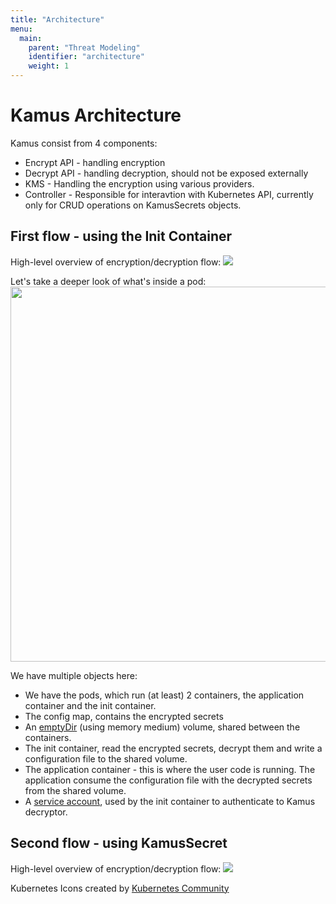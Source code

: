 ```yaml
---
title: "Architecture"
menu:
  main:
    parent: "Threat Modeling"
    identifier: "architecture"
    weight: 1
---
```


# Kamus Architecture
Kamus consist from 4 components:

* Encrypt API - handling encryption
* Decrypt API - handling decryption, should not be exposed externally
* KMS - Handling the encryption using various providers.
* Controller - Responsible for interavtion with Kubernetes API, currently only for CRUD operations on KamusSecrets objects.

## First flow - using the Init Container

High-level overview of encryption/decryption flow:
<img src="/docs/threatmodeling/images/diagram.png"/>

Let's take a deeper look of what's inside a pod:
<img src="/docs/threatmodeling/images/kamus-pod.png" height=600px style="display: block; margin-left: auto; margin-right: auto;"/>

We have multiple objects here:

* We have the pods, which run (at least) 2 containers, the application container and the init container.
* The config map, contains the encrypted secrets 
* An [emptyDir] (using memory medium) volume, shared between the containers.
* The init container, read the encrypted secrets, decrypt them and write a configuration file to the shared volume.
* The application container - this is where the user code is running. 
The application consume the configuration file with the decrypted secrets from the shared volume.
* A [service account], used by the init container to authenticate to Kamus decryptor.

## Second flow - using KamusSecret

High-level overview of encryption/decryption flow:
<img src="/docs/threatmodeling/images/diagram-crd.png"/>

Kubernetes Icons created by [Kubernetes Community]

[Kubernetes Community]: https://github.com/kubernetes/community
[emptyDir]: https://kubernetes.io/docs/concepts/storage/volumes/#emptydir
[service account]: https://kubernetes.io/docs/tasks/configure-pod-container/configure-service-account/
